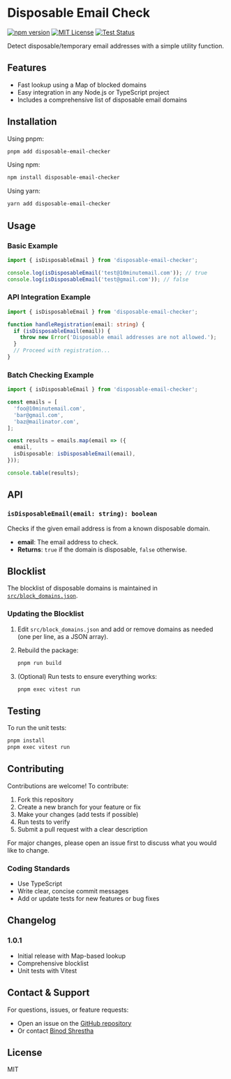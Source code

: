 # Disposable Email Check

[![npm version](https://img.shields.io/npm/v//disposable-email-checker.svg)](https://www.npmjs.com/package//disposable-email-checker)
[![MIT License](https://img.shields.io/badge/license-MIT-blue.svg)](LICENSE)
[![Test Status](https://img.shields.io/badge/tests-passing-brightgreen.svg)](#testing)

Detect disposable/temporary email addresses with a simple utility function.

## Features

- Fast lookup using a Map of blocked domains
- Easy integration in any Node.js or TypeScript project
- Includes a comprehensive list of disposable email domains

## Installation

Using pnpm:

```sh
pnpm add disposable-email-checker
```

Using npm:

```sh
npm install disposable-email-checker
```

Using yarn:

```sh
yarn add disposable-email-checker
```

## Usage

### Basic Example

```ts
import { isDisposableEmail } from 'disposable-email-checker';

console.log(isDisposableEmail('test@10minutemail.com')); // true
console.log(isDisposableEmail('test@gmail.com')); // false
```

### API Integration Example

```ts
import { isDisposableEmail } from 'disposable-email-checker';

function handleRegistration(email: string) {
  if (isDisposableEmail(email)) {
    throw new Error('Disposable email addresses are not allowed.');
  }
  // Proceed with registration...
}
```

### Batch Checking Example

```ts
import { isDisposableEmail } from 'disposable-email-checker';

const emails = [
  'foo@10minutemail.com',
  'bar@gmail.com',
  'baz@mailinator.com',
];

const results = emails.map(email => ({
  email,
  isDisposable: isDisposableEmail(email),
}));

console.table(results);
```

## API

### `isDisposableEmail(email: string): boolean`

Checks if the given email address is from a known disposable domain.

- **email**: The email address to check.
- **Returns**: `true` if the domain is disposable, `false` otherwise.

## Blocklist

The blocklist of disposable domains is maintained in [`src/block_domains.json`](src/block_domains.json).

### Updating the Blocklist

1. Edit `src/block_domains.json` and add or remove domains as needed (one per line, as a JSON array).
2. Rebuild the package:

   ```sh
   pnpm run build
   ```

3. (Optional) Run tests to ensure everything works:

   ```sh
   pnpm exec vitest run
   ```

## Testing

To run the unit tests:

```sh
pnpm install
pnpm exec vitest run
```

## Contributing

Contributions are welcome! To contribute:

1. Fork this repository
2. Create a new branch for your feature or fix
3. Make your changes (add tests if possible)
4. Run tests to verify
5. Submit a pull request with a clear description

For major changes, please open an issue first to discuss what you would like to change.

### Coding Standards

- Use TypeScript
- Write clear, concise commit messages
- Add or update tests for new features or bug fixes

## Changelog

### 1.0.1

- Initial release with Map-based lookup
- Comprehensive blocklist
- Unit tests with Vitest

## Contact & Support

For questions, issues, or feature requests:

- Open an issue on the [GitHub repository](https://github.com/binodstha/disposable-email-checker)
- Or contact [Binod Shrestha](mailto:binod.stha69@gmail.com)

## License

MIT
